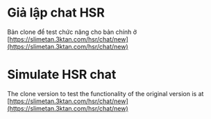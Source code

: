# Giả lập chat HSR 
Bản clone để test chức năng cho bản chính ở [https://slimetan.3ktan.com/hsr/chat/new](https://slimetan.3ktan.com/hsr/chat/new)

# Simulate HSR chat
The clone version to test the functionality of the original version is at [https://slimetan.3ktan.com/hsr/chat/new](https://slimetan.3ktan.com/hsr/chat/new)